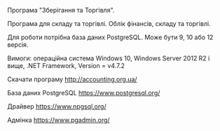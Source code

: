 

Програма "Зберігання та Торгівля".

Програма для складу та торгівлі. Облік фінансів, складу та торгівлі.

Для роботи потрібна база даних PostgreSQL. Може бути 9, 10 або 12 версія.

Вимоги: операційна система Windows 10, Windows Server 2012 R2 і вище, .NET Framework, Version = v4.7.2

Скачати програму http://accounting.org.ua/

База даних PostgreSQL https://www.postgresql.org/

Драйвер https://www.npgsql.org/

Адмінка https://www.pgadmin.org/
